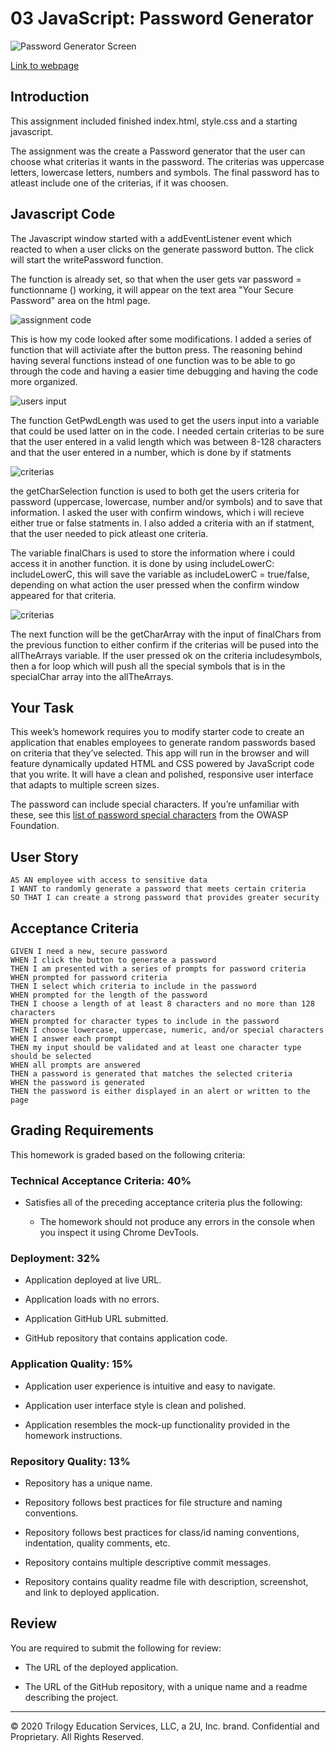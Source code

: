 # 03 JavaScript: Password Generator

![Password Generator Screen](./Assets/03-javascript-homework-demo.png)

[Link to webpage](https://nvrtis.github.io/password-generator/)


## Introduction

This assignment included finished index.html, style.css and a starting javascript.

The assignment was the create a Password generator that the user can choose what criterias it wants in the password. The criterias was uppercase letters, lowercase letters, numbers and symbols. The final password has to atleast include one of the criterias, if it was choosen.



## Javascript Code

The Javascript window started with a addEventListener event which reacted to when a user clicks on the generate password button. The click will start the writePassword function. 

The function is already set, so that when the user gets var password = functionname () working, it will appear on the text area "Your Secure Password" area on the html page.

![assignment code](./Assets/assignment.png)

This is how my code looked after some modifications. I added a series of function that will activiate after the button press. 
The reasoning behind having several functions instead of one function was to be able to go through the code and having a easier time debugging and having the code more organized.

![users input](./Assets/userPWD.png)

The function GetPwdLength was used to get the users input into a variable that could be used latter on in the code. 
I needed certain criterias to be sure that the user entered in a valid length which was between 8-128 characters and that the user entered in a number, which is done by if statments

![criterias](./Assets/criterias.png)

the getCharSelection function is used to both get the users criteria for password (uppercase, lowercase, number and/or symbols) and to save that information. I asked the user with confirm windows, which i will recieve either true or false statments in. I also added a criteria with an if statment, that the user needed to pick atleast one criteria.

The variable finalChars is used to store the information where i could access it in another function. it is done by using includeLowerC: includeLowerC, this will save the variable as includeLowerC = true/false, depending on what action the user pressed when the confirm window appeared for that criteria. 

![criterias](./Assets/array.png)

The next function will be the getCharArray with the input of finalChars from the previous function to either confirm if the criterias will be pused into the allTheArrays variable. If the user pressed ok on the criteria includesymbols, then a for loop which will push all the special symbols that is in the specialChar array into the allTheArrays.




## Your Task

This week’s homework requires you to modify starter code to create an application that enables employees to generate random passwords based on criteria that they’ve selected. This app will run in the browser and will feature dynamically updated HTML and CSS powered by JavaScript code that you write. It will have a clean and polished, responsive user interface that adapts to multiple screen sizes.

The password can include special characters. If you’re unfamiliar with these, see this [list of password special characters](https://www.owasp.org/index.php/Password_special_characters) from the OWASP Foundation.

## User Story

```
AS AN employee with access to sensitive data
I WANT to randomly generate a password that meets certain criteria
SO THAT I can create a strong password that provides greater security
```

## Acceptance Criteria

```
GIVEN I need a new, secure password
WHEN I click the button to generate a password
THEN I am presented with a series of prompts for password criteria
WHEN prompted for password criteria
THEN I select which criteria to include in the password
WHEN prompted for the length of the password
THEN I choose a length of at least 8 characters and no more than 128 characters
WHEN prompted for character types to include in the password
THEN I choose lowercase, uppercase, numeric, and/or special characters
WHEN I answer each prompt
THEN my input should be validated and at least one character type should be selected
WHEN all prompts are answered
THEN a password is generated that matches the selected criteria
WHEN the password is generated
THEN the password is either displayed in an alert or written to the page
```


## Grading Requirements

This homework is graded based on the following criteria: 

### Technical Acceptance Criteria: 40%

* Satisfies all of the preceding acceptance criteria plus the following:

  * The homework should not produce any errors in the console when you inspect it using Chrome DevTools.

### Deployment: 32%

* Application deployed at live URL.

* Application loads with no errors.

* Application GitHub URL submitted.

* GitHub repository that contains application code.

### Application Quality: 15%

* Application user experience is intuitive and easy to navigate.

* Application user interface style is clean and polished.

* Application resembles the mock-up functionality provided in the homework instructions.

### Repository Quality: 13%

* Repository has a unique name.

* Repository follows best practices for file structure and naming conventions.

* Repository follows best practices for class/id naming conventions, indentation, quality comments, etc.

* Repository contains multiple descriptive commit messages.

* Repository contains quality readme file with description, screenshot, and link to deployed application.

## Review

You are required to submit the following for review:

* The URL of the deployed application.

* The URL of the GitHub repository, with a unique name and a readme describing the project.

- - -

© 2020 Trilogy Education Services, LLC, a 2U, Inc. brand. Confidential and Proprietary. All Rights Reserved.
